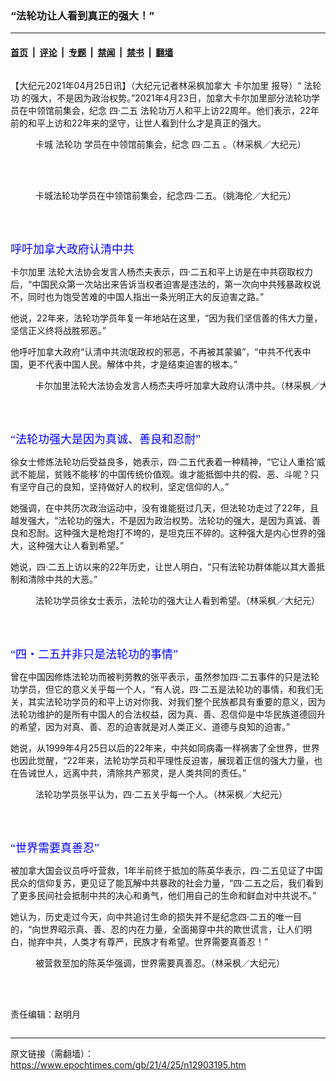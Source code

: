 ### “法轮功让人看到真正的强大！”

---

#### [首页](../../../..?n12903195) &nbsp;|&nbsp; [评论](../../../../../epoch-comment?n12903195) &nbsp;|&nbsp; [专题](../../../../../epoch-special?n12903195) &nbsp;|&nbsp; [禁闻](../../../../../epoch-news?n12903195) &nbsp;|&nbsp; [禁书](../../../../../books?n12903195) &nbsp;|&nbsp; [翻墙](https://github.com/gfw-breaker/nogfw/blob/master/README.md?n12903195)


<div class="column" id="artbody" itemprop="articleBody">
 <!-- article content begin -->
 <p>
  【大纪元2021年04月25日讯】（大纪元记者林采枫加拿大
  <ok href="https://www.epochtimes.com/gb/tag/%E5%8D%A1%E5%B0%94%E5%8A%A0%E9%87%8C.html">
   卡尔加里
  </ok>
  报导）“
  <ok href="https://www.epochtimes.com/gb/tag/%E6%B3%95%E8%BD%AE%E5%8A%9F.html">
   法轮功
  </ok>
  的强大，不是因为政治权势。”2021年4月23日，加拿大卡尔加里部分法轮功学员在中领馆前集会，纪念
  <ok href="https://www.epochtimes.com/gb/tag/%E5%9B%9B%E2%80%A7%E4%BA%8C%E4%BA%94.html">
   四‧二五
  </ok>
  法轮功万人和平上访22周年。他们表示，22年前的和平上访和22年来的坚守，让世人看到什么才是真正的强大。
 </p>
 <figure aria-describedby="caption-attachment-12903205" class="wp-caption alignnone" id="attachment_12903205" style="width: 600px">
  <ok href="https://i.epochtimes.com/assets/uploads/2021/04/id12903205-2_IMG_0308-e1619310456417.jpg" target="_blank">
   <img alt="" class="size-large wp-image-12903205" src="https://i.epochtimes.com/assets/uploads/2021/04/id12903205-2_IMG_0308-600x450.jpg"/>
  </ok>
  <br/><figcaption class="wp-caption-text" id="caption-attachment-12903205">
   卡城
   <ok href="https://www.epochtimes.com/gb/tag/%E6%B3%95%E8%BD%AE%E5%8A%9F.html">
    法轮功
   </ok>
   学员在中领馆前集会，纪念
   <ok href="https://www.epochtimes.com/gb/tag/%E5%9B%9B%E2%80%A7%E4%BA%8C%E4%BA%94.html">
    四‧二五
   </ok>
   。（林采枫／大纪元）
  </figcaption><br/>
 </figure><br/>
 <figure aria-describedby="caption-attachment-12903207" class="wp-caption alignnone" id="attachment_12903207" style="width: 600px">
  <ok href="https://i.epochtimes.com/assets/uploads/2021/04/id12903207-3-e1619310531826.jpg" target="_blank">
   <img alt="" class="size-large wp-image-12903207" src="https://i.epochtimes.com/assets/uploads/2021/04/id12903207-3-600x338.jpg"/>
  </ok>
  <br/><figcaption class="wp-caption-text" id="caption-attachment-12903207">
   卡城法轮功学员在中领馆前集会，纪念四‧二五。（姚海伦／大纪元）
  </figcaption><br/>
 </figure><br/>
 <p>
  <span style="color: #0000ff; font-family: 文鼎粗黑; font-size: large;">
   呼吁加拿大政府认清中共
  </span>
 </p>
 <p>
  <ok href="https://www.epochtimes.com/gb/tag/%E5%8D%A1%E5%B0%94%E5%8A%A0%E9%87%8C.html">
   卡尔加里
  </ok>
  法轮大法协会发言人杨杰夫表示，四‧二五和平上访是在中共窃取权力后，“中国民众第一次站出来告诉当权者迫害是违法的，第一次向中共残暴政权说不，同时也为饱受苦难的中国人指出一条光明正大的反迫害之路。”
 </p>
 <p>
  他说，22年来，法轮功学员年复一年地站在这里，“因为我们坚信善的伟大力量，坚信正义终将战胜邪恶。”
 </p>
 <p>
  他呼吁加拿大政府“认清中共流氓政权的邪恶，不再被其蒙骗”，“中共不代表中国，更不代表中国人民。解体中共，才是结束迫害的根本。”
 </p>
 <figure aria-describedby="caption-attachment-12903209" class="wp-caption alignnone" id="attachment_12903209" style="width: 600px">
  <ok href="https://i.epochtimes.com/assets/uploads/2021/04/id12903209-4_IMG_0309-e1619310587133.jpg" target="_blank">
   <img alt="" class="size-large wp-image-12903209" src="https://i.epochtimes.com/assets/uploads/2021/04/id12903209-4_IMG_0309-600x450.jpg"/>
  </ok>
  <br/><figcaption class="wp-caption-text" id="caption-attachment-12903209">
   卡尔加里法轮大法协会发言人杨杰夫呼吁加拿大政府认清中共。（林采枫／大纪元）
  </figcaption><br/>
 </figure><br/>
 <p>
  <span style="color: #0000ff; font-family: 文鼎粗黑; font-size: large;">
   “法轮功强大是因为真诚、善良和忍耐”
  </span>
 </p>
 <p>
  徐女士修炼法轮功后受益良多，她表示，四‧二五代表着一种精神，“它让人重拾‘威武不能屈，贫贱不能移’的中国传统价值观。谁才能抵御中共的假、恶、斗呢？只有坚守自己的良知，坚持做好人的权利，坚定信仰的人。”
 </p>
 <p>
  她强调，在中共历次政治运动中，没有谁能挺过几天，但法轮功走过了22年，且越发强大，“法轮功的强大，不是因为政治权势。法轮功的强大，是因为真诚、善良和忍耐。这种强大是枪炮打不垮的，是坦克压不碎的。这种强大是内心世界的强大，这种强大让人看到希望。”
 </p>
 <p>
  她说，四‧二五上访以来的22年历史，让世人明白，“只有法轮功群体能以其大善抵制和清除中共的大恶。”
 </p>
 <figure aria-describedby="caption-attachment-12903210" class="wp-caption alignnone" id="attachment_12903210" style="width: 600px">
  <ok href="https://i.epochtimes.com/assets/uploads/2021/04/id12903210-5_IMG_0319-e1619310639741.jpg" target="_blank">
   <img alt="" class="size-large wp-image-12903210" src="https://i.epochtimes.com/assets/uploads/2021/04/id12903210-5_IMG_0319-600x450.jpg"/>
  </ok>
  <br/><figcaption class="wp-caption-text" id="caption-attachment-12903210">
   法轮功学员徐女士表示，法轮功的强大让人看到希望。（林采枫／大纪元）
  </figcaption><br/>
 </figure><br/>
 <p>
  <span style="color: #0000ff; font-family: 文鼎粗黑; font-size: large;">
   “四‧二五并非只是法轮功的事情”
  </span>
 </p>
 <p>
  曾在中国因修炼法轮功而被判劳教的张平表示，虽然参加四‧二五事件的只是法轮功学员，但它的意义关乎每一个人，“有人说，四‧二五是法轮功的事情，和我们无关，其实法轮功学员的和平上访对你我、对我们整个民族都具有重要的意义，因为法轮功维护的是所有中国人的合法权益，因为真、善、忍信仰是中华民族道德回升的希望，因为对真、善、忍的迫害就是对人类正义、道德与良知的迫害。”
 </p>
 <p>
  她说，从1999年4月25日以后的22年来，中共如同病毒一样祸害了全世界，世界也因此觉醒，“22年来，法轮功学员和平理性反迫害，展现着正信的强大力量，也在告诫世人，远离中共，清除共产邪灵，是人类共同的责任。”
 </p>
 <figure aria-describedby="caption-attachment-12903212" class="wp-caption alignnone" id="attachment_12903212" style="width: 600px">
  <ok href="https://i.epochtimes.com/assets/uploads/2021/04/id12903212-6_IMG_0317-e1619310685955.jpg" target="_blank">
   <img alt="" class="size-large wp-image-12903212" src="https://i.epochtimes.com/assets/uploads/2021/04/id12903212-6_IMG_0317-600x450.jpg"/>
  </ok>
  <br/><figcaption class="wp-caption-text" id="caption-attachment-12903212">
   法轮功学员张平认为，四‧二五关乎每一个人。（林采枫／大纪元）
  </figcaption><br/>
 </figure><br/>
 <p>
  <span style="color: #0000ff; font-family: 文鼎粗黑; font-size: large;">
   “世界需要真善忍”
  </span>
 </p>
 <p>
  被加拿大国会议员呼吁营救，1年半前终于抵加的陈英华表示，四‧二五见证了中国民众的信仰复苏，更见证了能瓦解中共暴政的社会力量，“四‧二五之后，我们看到了更多民间社会抵制中共的决心和勇气，他们用自己的生命和鲜血对中共说不。”
 </p>
 <p>
  她认为，历史走过今天，向中共追讨生命的损失并不是纪念四‧二五的唯一目的，“向世界昭示真、善、忍的内在力量，全面揭穿中共的欺世谎言，让人们明白，抛弃中共，人类才有尊严，民族才有希望。世界需要真善忍！”
 </p>
 <figure aria-describedby="caption-attachment-12903213" class="wp-caption alignnone" id="attachment_12903213" style="width: 600px">
  <ok href="https://i.epochtimes.com/assets/uploads/2021/04/id12903213-7_IMG_0323-e1619310728889.jpg" target="_blank">
   <img alt="" class="size-large wp-image-12903213" src="https://i.epochtimes.com/assets/uploads/2021/04/id12903213-7_IMG_0323-600x450.jpg"/>
  </ok>
  <br/><figcaption class="wp-caption-text" id="caption-attachment-12903213">
   被营救至加的陈英华强调，世界需要真善忍。（林采枫／大纪元）
  </figcaption><br/>
 </figure><br/>
 <p>
  责任编辑：赵明月
 </p>
 <!-- article content end -->
</div>


---

原文链接（需翻墙）：https://www.epochtimes.com/gb/21/4/25/n12903195.htm